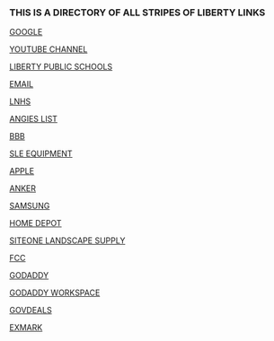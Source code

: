 
### THIS IS A DIRECTORY OF ALL STRIPES OF LIBERTY LINKS
[GOOGLE](https://www.google.com "Google")

[YOUTUBE CHANNEL](https://www.YOUTUBE.COM/GTA5INMINECRAFT.com)

[LIBERTY PUBLIC SCHOOLS](https://www.LPS53.ORG)

[EMAIL](https://www.MAIL.GOOGLE.com)

[LNHS](https://www.https://www.lps53.org/lnhs.com)

[ANGIES LIST](https://www.angieslist.com/companylist/us/mo/liberty/stripes-of-liberty-reviews-9642774.htm)

[BBB](https://bbb.org/us/mo/liberty/profile/lawn-care/stripes-of-liberty-0674-1000024347)

[SLE EQUIPMENT](https://www.sleequipment.com.com)

[APPLE](https://www.APPLE.com)

[ANKER](https://www.ANKER.com)

[SAMSUNG](https://www..com)

[HOME DEPOT](https://www.HOMEDEPOT.com)

[SITEONE LANDSCAPE SUPPLY](https://www.SITEONE.com)

[FCC](https://www.FCC.GOV)

[](https://www..com)

[](https://www..com)

[](https://www..com)

[](https://www..com)

[](https://www..com)

[](https://www..com)


[GODADDY](https://www.GODADDY.com)

[GODADDY WORKSPACE](https://www.WCC.GODADDY.COM.com)

[GOVDEALS](https://www.GOVDEALS.com)

[EXMARK](https://www.EXMARK.com)
